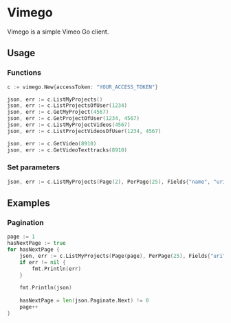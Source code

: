 # Vimego

Vimego is a simple Vimeo Go client.

## Usage 

### Functions
```go
c := vimego.New{accessToken: "YOUR_ACCESS_TOKEN"}

json, err := c.ListMyProjects()
json, err := c.ListProjectsOfUser(1234)
json, err := c.GetMyProject(4567)
json, err := c.GetProjectOfUser(1234, 4567)
json, err := c.ListMyProjectVideos(4567)
json, err := c.ListProjectVideosOfUser(1234, 4567)

json, err := c.GetVideo(8910)
json, err := c.GetVideoTexttracks(8910)
```

### Set parameters
```go
json, err := c.ListMyProjects(Page(2), PerPage(25), Fields{"name", "uri"})
```

## Examples
### Pagination
```go
page := 1
hasNextPage := true
for hasNextPage {
	json, err := c.ListMyProjects(Page(page), PerPage(25), Fields{"uri", "name"})
	if err != nil {
	    fmt.Println(err)	
    }   
	
	fmt.Println(json)
	
	hasNextPage = len(json.Paginate.Next) != 0
	page++
}
```